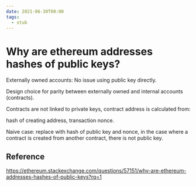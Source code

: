 ```yaml
---
date: 2021-06-30T00:00
tags: 
  - stub
---
```


# Why are ethereum addresses hashes of public keys?

Externally owned accounts: No issue using public key directly.

Design choice for parity between externally owned and internal accounts (contracts).

Contracts are not linked to private keys, contract address is calculated from:

hash of creating address, transaction nonce.

Naive case: replace with hash of public key and nonce,
in the case where a contract is created from another contract, there is not public key.

## Reference

https://ethereum.stackexchange.com/questions/57151/why-are-ethereum-addresses-hashes-of-public-keys?rq=1
